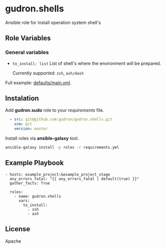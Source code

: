gudron.shells
=============

Ansible role for install operation system shell's

Role Variables
--------------

### General variables
  * `to_install: list`
    List of shell's where the environment will be prepared.

    Currently supported: `zsh`, `ash/dash`

  Full example: [defaults/main.yml](defaults/main.yml).

Instalation
-----------

Add **gudron.sudo** role to your *requirements* file.

```yaml
  - src: git@github.com:gudron/gudron.shells.git
    scm: git
    version: master
```

Install roles via **ansible-galaxy** tool.

```bash
ansible-galaxy install -p roles -r requirements.yml
```

Example Playbook
----------------

    - hosts: example_project:&example_project_stage
      any_errors_fatal: "{{ any_errors_fatal | default(true) }}"
      gather_facts: True

      roles:
        - name: gudron.shells
          vars: 
            to_install:
              - zsh
              - ash

License
-------

Apache